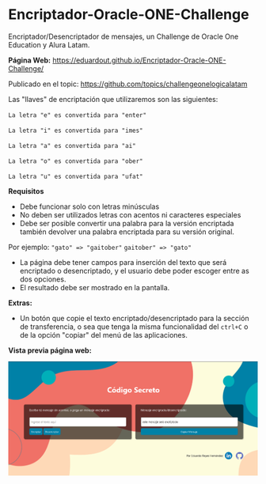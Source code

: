 # Encriptador-Oracle-ONE-Challenge
Encriptador/Desencriptador de mensajes, un Challenge de Oracle One Education y Alura Latam.

**Página Web:**
https://eduardout.github.io/Encriptador-Oracle-ONE-Challenge/

Publicado en el topic: https://github.com/topics/challengeonelogicalatam

Las "llaves" de encriptación que utilizaremos son las siguientes:

`La letra "e" es convertida para "enter"`

`La letra "i" es convertida para "imes"`

`La letra "a" es convertida para "ai"`

`La letra "o" es convertida para "ober"`

`La letra "u" es convertida para "ufat"`

**Requisitos**

- Debe funcionar solo con letras minúsculas
- No deben ser utilizados letras con acentos ni caracteres especiales
- Debe ser posible convertir una palabra para la versión encriptada también devolver una palabra encriptada para su versión original. 

Por ejemplo:
`"gato" => "gaitober"`
`gaitober" => "gato"`

- La página debe tener campos para 
inserción del texto que será encriptado o desencriptado, y el usuario debe poder escoger entre as dos opciones.
- El resultado debe ser mostrado en la pantalla.

**Extras:**
- Un botón que copie el texto encriptado/desencriptado para la sección de transferencia, o sea que tenga la misma funcionalidad del `ctrl+C` o de la opción "copiar" del menú de las aplicaciones.

**Vista previa página web:**

![Image text](https://raw.githubusercontent.com/EduardoUT/Encriptador-Oracle-ONE-Challenge/master/img/Ventana_Principal.PNG)
